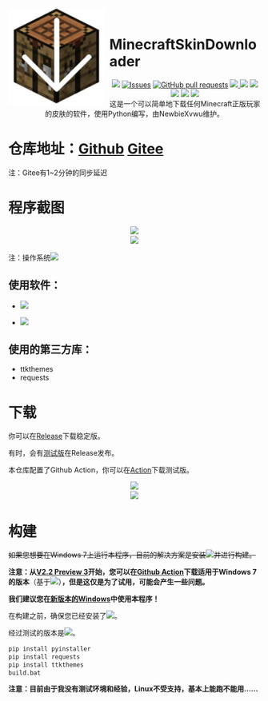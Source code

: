 <img width="192" height="192" align="left" style="float: left; margin: 0 10px 0 0;" src="logo.png" alt="logo.png"/><br />
# MinecraftSkinDownloader 
<div align="center"><a href="https://github.com/NewbieXvwu/MinecraftSkinDownloader/actions"/><img src="https://img.shields.io/endpoint.svg?url=https%3A%2F%2Factions-badge.atrox.dev%2FNewbieXvwu%2FMinecraftSkinDownloader%2Fbadge%3Fref%3Dmain&style=for-the-badge&logo=githubaction&label=%E8%87%AA%E5%8A%A8%E6%9E%84%E5%BB%BA%E7%8A%B6%E6%80%81&link=https://github.com/NewbieXvwu/MinecraftSkinDownloader/actions"/></a> <a href="https://github.com/NewbieXvwu/MinecraftSkinDownloader/issues"><img alt="Issues" src="https://img.shields.io/github/issues/NewbieXvwu/MinecraftSkinDownloader?color=0088ff&logo=github&label=%E6%9C%AA%E8%A7%A3%E5%86%B3%E7%9A%84%E9%97%AE%E9%A2%98&style=for-the-badge" /></a> <a href="https://github.com/NewbieXvwu/MinecraftSkinDownloader/pulls"><img alt="GitHub pull requests" src="https://img.shields.io/github/issues-pr/NewbieXvwu/MinecraftSkinDownloader?color=0088ff&logo=githubactions&label=%E6%9C%AA%E8%A7%A3%E5%86%B3%E7%9A%84%E6%8B%89%E5%8F%96%E8%AF%B7%E6%B1%82&style=for-the-badge"/></a> <a href="https://github.com/NewbieXvwu/MinecraftSkinDownloader/releases"><img src="https://img.shields.io/github/downloads/NewbieXvwu/MinecraftSkinDownloader/total?style=for-the-badge&logo=github&label=%E6%80%BB%E4%B8%8B%E8%BD%BD%E9%87%8F&link=https://github.com/NewbieXvwu/MinecraftSkinDownloader/releases"/> <a href="https://github.com/NewbieXvwu/MinecraftSkinDownloader"><img src="https://img.shields.io/github/stars/NewbieXvwu/MinecraftSkinDownloader?style=for-the-badge&logo=githubsponsors&label=Stars"/></a> <a href="https://github.com/NewbieXvwu/MinecraftSkinDownloader/releases/latest"><img src="https://img.shields.io/github/v/release/NewbieXvwu/MinecraftSkinDownloader?style=for-the-badge&logo=githubactions&label=%E6%9C%80%E6%96%B0%E7%A8%B3%E5%AE%9A%E7%89%88%E6%9C%AC&link=https://github.com/NewbieXvwu/MinecraftSkinDownloader/releases/latest&labelColor=yellowgreen"/></a> <a href="https://github.com/NewbieXvwu/MinecraftSkinDownloader/releases"><img src="https://img.shields.io/github/v/release/NewbieXvwu/MinecraftSkinDownloader?style=for-the-badge&logo=githubactions&label=%E6%9C%80%E6%96%B0%E7%89%88%E6%9C%AC&link=https://github.com/NewbieXvwu/MinecraftSkinDownloader/releases&labelColor=yellowgreen&include_prereleases"/></a> <a href="https://github.com/NewbieXvwu/MinecraftSkinDownloader/archive/refs/heads/main.zip"/><img src="https://img.shields.io/github/repo-size/NewbieXvwu/MinecraftSkinDownloader?style=for-the-badge&logo=github&label=%E4%BB%93%E5%BA%93%E5%A4%A7%E5%B0%8F&link=https://github.com/NewbieXvwu/MinecraftSkinDownloader/archive/refs/heads/main.zip"/></a> <a href="https://gitee.com/NewbieXvwu/MinecraftSkinDownloader"/><img src="https://gitee.com/NewbieXvwu/MinecraftSkinDownloader/badge/star.svg"/></a></div>

<div align=center>这是一个可以简单地下载任何Minecraft正版玩家的皮肤的软件，使用Python编写，由NewbieXvwu维护。</div>

# 仓库地址：[Github](https://github.com/NewbieXvwu/MinecraftSkinDownloader)  [Gitee](https://gitee.com/NewbieXvwu/MinecraftSkinDownloader)

注：Gitee有1~2分钟的同步延迟

# 程序截图
<div align=center><img src="https://user-images.githubusercontent.com/87637612/147638300-bc349c33-950e-4caa-b4f0-eef3617861d6.png"/></div>
<div align=center><img src="https://user-images.githubusercontent.com/87637612/147638325-210b7b9f-c2b9-4675-bcfc-168ce6f14159.png"/></div>

注：操作系统<img src="https://badgen.net/badge/icon/Windows%2011 Build 22000.376?icon=windows&label">

使用软件：
- 
- <a href="https://www.python.org/downloads/release/python-3101"><img src="https://img.shields.io/badge/-Python 3.10.1-black?style=flat&logo=python&logoColor=white&link=https://www.python.org/downloads/release/python-3101"></a>

- <a href="https://code.visualstudio.com"><img src="http://img.shields.io/badge/-VS%20Code 1.63.2-007ACC?style=flat&logo=visual%20studio%20code&logoColor=white&link=https://code.visualstudio.com"></a>

使用的第三方库：
- 
- ttkthemes
- requests

# 下载

你可以在[Release](https://github.com/NewbieXvwu/MinecraftSkinDownloader/releases/latest)下载稳定版。

有时，会有[测试版](https://github.com/NewbieXvwu/MinecraftSkinDownloader/releases)在Release发布。

本仓库配置了Github Action，你可以在[Action](https://github.com/NewbieXvwu/MinecraftSkinDownloader/actions)下载测试版。

<div align=center><img src="https://user-images.githubusercontent.com/87637612/147869113-c9567028-17d5-4d63-8e03-a02ad5bbf3a6.png"/></div>

<div align=center><img src="https://user-images.githubusercontent.com/87637612/147869119-6cd07534-0279-44f8-a945-1be505799da4.png"/></div>

# 构建

<s>如果您想要在Windows 7上运行本程序，目前的解决方案是安装<a href="https://www.python.org/downloads/release/python-3810"><img src="https://img.shields.io/badge/-Python 3.8.10-black?style=flat&logo=python&logoColor=white&link=https://www.python.org/downloads/release/python-3810"></a>并进行构建。</s>
	
**注意：从[V2.2 Preview 3](https://github.com/NewbieXvwu/MinecraftSkinDownloader/commit/b94fbe8be1cc1efc265218391f0b970f320309a6)开始，您可以在[Github Action](https://github.com/NewbieXvwu/MinecraftSkinDownloader/actions)下载适用于Windows 7的版本**（基于<a href="https://www.python.org/downloads/release/python-3810"><img src="https://img.shields.io/badge/-Python 3.8.10-black?style=flat&logo=python&logoColor=white&link=https://www.python.org/downloads/release/python-3810"></a>）**，但是这仅是为了试用，可能会产生一些问题。**
	
**我们建议您在[新版本的Windows](https://www.microsoft.com/zh-cn/software-download/windows10)中使用本程序！**

在构建之前，确保您已经安装了<a href="https://www.python.org"><img src="https://img.shields.io/badge/-Python 3.x-blue?style=flat&logo=python&logoColor=white&link=https://www.python.org"></a>。

经过测试的版本是<a href="https://www.python.org/downloads/release/python-3101"><img src="https://img.shields.io/badge/-Python 3.10.1-green?style=flat&logo=python&logoColor=white&link=https://www.python.org/downloads/release/python-3101"></a>。

    pip install pyinstaller
	pip install requests
	pip install ttkthemes
	build.bat

**注意：目前由于我没有测试环境和经验，Linux不受支持，基本上能跑不能用……**
